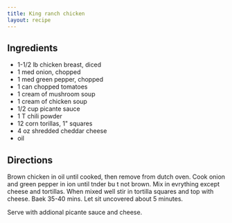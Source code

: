 ```yaml
---
title: King ranch chicken
layout: recipe
---
```


## Ingredients
* 1-1/2 lb chicken breast, diced
* 1 med onion, chopped
* 1 med green pepper, chopped
* 1 can chopped tomatoes
* 1 cream of mushroom soup
* 1 cream of chicken soup
* 1/2 cup picante sauce
* 1 T chili powder
* 12 corn torillas, 1" squares
* 4 oz shredded cheddar cheese
* oil

## Directions
Brown chicken in oil until cooked, then remove from dutch oven. Cook onion and green pepper in ion until tnder bu t not brown. Mix in evrything except cheese and tortillas. When mixed well stir in tortilla squares and top with cheese. Baek 35-40 mins. Let sit uncovered about 5 minutes.

Serve with addional picante sauce and cheese.
